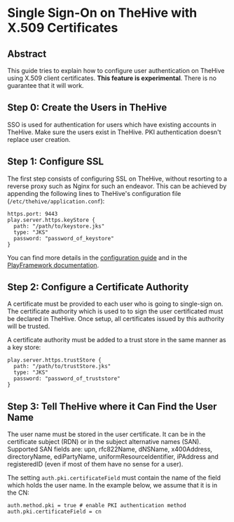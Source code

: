 # Single Sign-On on TheHive with X.509 Certificates
## Abstract
This guide tries to explain how to configure user authentication on TheHive using X.509 client certificates. **This feature is experimental**. There is no guarantee that it will work.

## Step 0: Create the Users in TheHive
SSO is used for authentication for users which have existing accounts in TheHive. Make sure the users exist in TheHive. PKI authentication doesn't replace user creation.

## Step 1: Configure SSL
The first step consists of configuring SSL on TheHive, without resorting to a reverse proxy such as Nginx for such an endeavor. This can be achieved by appending the following lines to TheHive's configuration file (`/etc/thehive/application.conf`):
```
https.port: 9443
play.server.https.keyStore {
  path: "/path/to/keystore.jks"
  type: "JKS"
  password: "password_of_keystore"
}
```
You can find more details in the [configuration guide](https://github.com/CERT-BDF/TheHiveDocs/blob/master/admin/configuration.md#10-https) and in the [PlayFramework documentation](https://www.playframework.com/documentation/2.6.x/ConfiguringHttps).

## Step 2: Configure a Certificate Authority
A certificate must be provided to each user who is going to single-sign on. The certificate authority which is used to to sign the user certificated must be declared in TheHive. Once setup, all certificates issued by this authority will be trusted.

A certificate authority must be added to a trust store in the same manner as a key store:
```
play.server.https.trustStore {
  path: "/path/to/trustStore.jks"
  type: "JKS"
  password: "password_of_truststore"
}
```

## Step 3: Tell TheHive where it Can Find the User Name
The user name must be stored in the user certificate. It can be in the certificate subject (RDN) or in the subject alternative names (SAN). Supported SAN fields are: upn, rfc822Name, dNSName, x400Address, directoryName, ediPartyName, uniformResourceIdentifier, iPAddress and registeredID (even if most of them have no sense for a user).

The setting `auth.pki.certificateField` must contain the name of the field which holds the user name. In the example below, we assume that it is in the CN:

```
auth.method.pki = true # enable PKI authentication method
auth.pki.certificateField = cn
```
